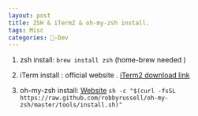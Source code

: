 ```yaml
---
layout: post
title: ZSH & iTerm2 & oh-my-zsh install.  
tags: Misc
categories: -Dev
---
```


1. zsh install: 
	`brew install zsh`  (home-brew needed )

2. iTerm install :
	official website .   [iTerm2 download link][1]

3. oh-my-zsh install:
	[Website][2]
	`sh -c "$(curl -fsSL https://raw.github.com/robbyrussell/oh-my-zsh/master/tools/install.sh)" `



[1]:	https://www.iterm2.com/downloads.html
[2]:	http://ohmyz.sh